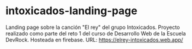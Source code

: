 # intoxicados-landing-page
Landing page sobre la canción "El rey" del grupo Intoxicados. Proyecto realizado como parte del reto 1 del curso de Desarrollo Web de la Escuela DevRock.
Hosteada en firebase. URL: https://elrey-intoxicados.web.app/
